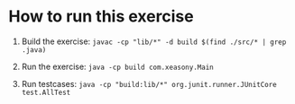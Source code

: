 How to run this exercise
========================================

1. Build the exercise: 
`javac -cp "lib/*" -d build $(find ./src/* | grep .java)`

2. Run the exercise: 
`java -cp build com.xeasony.Main`

3. Run testcases: 
`java -cp "build:lib/*" org.junit.runner.JUnitCore test.AllTest`